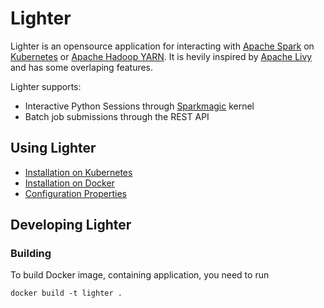 # Lighter

Lighter is an opensource application for interacting with [Apache Spark](https://spark.apache.org/) on [Kubernetes](https://kubernetes.io/) or [Apache Hadoop YARN](https://hadoop.apache.org/docs/current/hadoop-yarn/hadoop-yarn-site/YARN.html). It is hevily inspired by [Apache Livy](https://livy.incubator.apache.org/) and has some overlaping features.

Lighter supports:
- Interactive Python Sessions through [Sparkmagic](https://github.com/jupyter-incubator/sparkmagic) kernel
- Batch job submissions through the REST API

## Using Lighter
- [Installation on Kubernetes](./docs/kubernetes.md)
- [Installation on Docker](./docs/docker.md)
- [Configuration Properties](./docs/configuration.md)

## Developing Lighter

### Building

To build Docker image, containing application, you need to run

```
docker build -t lighter .
```
